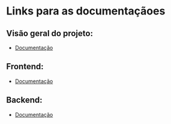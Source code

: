 # Links para as documentaçãoes

## Visão geral do projeto:
- [Documentação](https://github.com/dropeko/supermarket-app-credfranco)

## Frontend:
- [Documentação](https://github.com/dropeko/supermarket-app-credfranco/tree/main/app/frontend)

## Backend:
- [Documentação](https://github.com/dropeko/supermarket-app-credfranco/tree/main/app/backend)